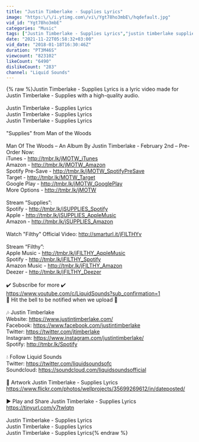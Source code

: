 ```yaml
---
title: "Justin Timberlake - Supplies Lyrics"
image: "https:\/\/i.ytimg.com\/vi\/Ygt78ho3mbE\/hqdefault.jpg"
vid_id: "Ygt78ho3mbE"
categories: "Music"
tags: ["Justin Timberlake - Supplies Lyrics","justin timberlake supplies","supplies justin timberlake"]
date: "2021-11-22T05:58:32+03:00"
vid_date: "2018-01-18T16:30:46Z"
duration: "PT3M46S"
viewcount: "823102"
likeCount: "6490"
dislikeCount: "283"
channel: "Liquid Sounds"
---
```

{% raw %}Justin Timberlake - Supplies Lyrics is a lyric video made for Justin Timberlake - Supplies with a high-quality audio.<br /><br />Justin Timberlake - Supplies Lyrics<br />Justin Timberlake - Supplies Lyrics<br />Justin Timberlake - Supplies Lyrics<br /><br />&quot;Supplies&quot; from Man of the Woods<br /><br />Man Of The Woods – An Album By Justin Timberlake - February 2nd – Pre-Order Now:<br />iTunes - <a rel="nofollow" target="blank" href="http://tmbr.lk/jMOTW_iTunes">http://tmbr.lk/jMOTW_iTunes</a><br />Amazon - <a rel="nofollow" target="blank" href="http://tmbr.lk/jMOTW_Amazon">http://tmbr.lk/jMOTW_Amazon</a><br />Spotify Pre-Save - <a rel="nofollow" target="blank" href="http://tmbr.lk/jMOTW_SpotifyPreSave">http://tmbr.lk/jMOTW_SpotifyPreSave</a><br />Target - <a rel="nofollow" target="blank" href="http://tmbr.lk/MOTW_Target">http://tmbr.lk/MOTW_Target</a><br />Google Play - <a rel="nofollow" target="blank" href="http://tmbr.lk/jMOTW_GooglePlay">http://tmbr.lk/jMOTW_GooglePlay</a><br />More Options - <a rel="nofollow" target="blank" href="http://tmbr.lk/jMOTW">http://tmbr.lk/jMOTW</a><br /><br />Stream “Supplies”:<br />Spotify - <a rel="nofollow" target="blank" href="http://tmbr.lk/jSUPPLIES_Spotify">http://tmbr.lk/jSUPPLIES_Spotify</a> <br />Apple - <a rel="nofollow" target="blank" href="http://tmbr.lk/jSUPPLIES_AppleMusic">http://tmbr.lk/jSUPPLIES_AppleMusic</a> <br />Amazon - <a rel="nofollow" target="blank" href="http://tmbr.lk/jSUPPLIES_Amazon">http://tmbr.lk/jSUPPLIES_Amazon</a> <br /><br />Watch &quot;Filthy&quot; Official Video: <a rel="nofollow" target="blank" href="http://smarturl.it/jFILTHYv">http://smarturl.it/jFILTHYv</a><br /><br />Stream “Filthy”:<br />Apple Music - <a rel="nofollow" target="blank" href="http://tmbr.lk/jFILTHY_AppleMusic">http://tmbr.lk/jFILTHY_AppleMusic</a><br />Spotify - <a rel="nofollow" target="blank" href="http://tmbr.lk/jFILTHY_Spotify">http://tmbr.lk/jFILTHY_Spotify</a><br />Amazon Music - <a rel="nofollow" target="blank" href="http://tmbr.lk/jFILTHY_Amazon">http://tmbr.lk/jFILTHY_Amazon</a><br />Deezer - <a rel="nofollow" target="blank" href="http://tmbr.lk/jFILTHY_Deezer">http://tmbr.lk/jFILTHY_Deezer</a><br /><br />✔️ Subscribe for more ✔️ <br /><a rel="nofollow" target="blank" href="https://www.youtube.com/c/LiquidSounds?sub_confirmation=1">https://www.youtube.com/c/LiquidSounds?sub_confirmation=1</a><br />🔔 Hit the bell to be notified when we upload 🔔<br /><br />🎶 Justin Timberlake<br />Website: <a rel="nofollow" target="blank" href="https://www.justintimberlake.com/">https://www.justintimberlake.com/</a><br />Facebook: <a rel="nofollow" target="blank" href="https://www.facebook.com/justintimberlake">https://www.facebook.com/justintimberlake</a><br />Twitter: <a rel="nofollow" target="blank" href="https://twitter.com/jtimberlake">https://twitter.com/jtimberlake</a><br />Instagram: <a rel="nofollow" target="blank" href="https://www.instagram.com/justintimberlake/">https://www.instagram.com/justintimberlake/</a><br />Spotify: <a rel="nofollow" target="blank" href="http://tmbr.lk/Spotify">http://tmbr.lk/Spotify</a><br /><br />💧 Follow Liquid Sounds<br />Twitter: <a rel="nofollow" target="blank" href="https://twitter.com/liquidsoundsofc">https://twitter.com/liquidsoundsofc</a><br />Soundcloud: <a rel="nofollow" target="blank" href="https://soundcloud.com/liquidsoundsofficial">https://soundcloud.com/liquidsoundsofficial</a><br /><br />🎨 Artwork Justin Timberlake - Supplies Lyrics<br /><a rel="nofollow" target="blank" href="https://www.flickr.com/photos/wellprojects/35699269612/in/dateposted/">https://www.flickr.com/photos/wellprojects/35699269612/in/dateposted/</a><br /><br />▶️ Play and Share Justin Timberlake - Supplies Lyrics<br /><a rel="nofollow" target="blank" href="https://tinyurl.com/y7twlqtn">https://tinyurl.com/y7twlqtn</a><br /><br />Justin Timberlake - Supplies Lyrics<br />Justin Timberlake - Supplies Lyrics<br />Justin Timberlake - Supplies Lyrics{% endraw %}
